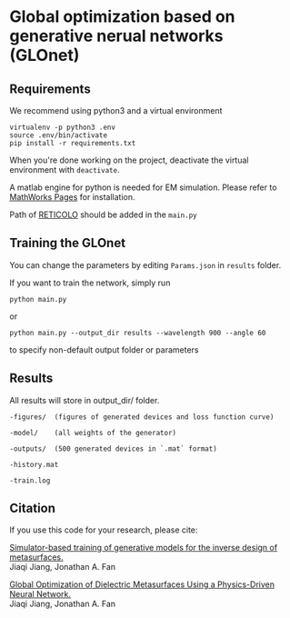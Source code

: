 # Global optimization based on generative nerual networks (GLOnet)

## Requirements

We recommend using python3 and a virtual environment

```
virtualenv -p python3 .env
source .env/bin/activate
pip install -r requirements.txt
```

When you're done working on the project, deactivate the virtual environment with `deactivate`.

A matlab engine for python is needed for EM simulation. Please refer to [MathWorks Pages](https://www.mathworks.com/help/matlab/matlab_external/install-matlab-engine-api-for-python-in-nondefault-locations.html) for installation.

Path of [RETICOLO](https://www.lp2n.institutoptique.fr/equipes-de-recherche-du-lp2n/light-complex-nanostructures) should be added in the `main.py`

## Training the GLOnet

You can change the parameters by editing `Params.json` in `results` folder. 

If you want to train the network, simply run
```
python main.py 
```

or 

```
python main.py --output_dir results --wavelength 900 --angle 60
```

to specify non-default output folder or parameters


## Results

All results will store in output_dir/ folder.
	
	-figures/  (figures of generated devices and loss function curve)
	
	-model/    (all weights of the generator)
	
	-outputs/  (500 generated devices in `.mat` format)
	
	-history.mat
	
	-train.log

## Citation
If you use this code for your research, please cite:

[Simulator-based training of generative models for the inverse design of metasurfaces.<br>](https://arxiv.org/abs/1906.07843)
Jiaqi Jiang, Jonathan A. Fan 

[Global Optimization of Dielectric Metasurfaces Using a Physics-Driven Neural Network.<br>](https://pubs.acs.org/doi/abs/10.1021/acs.nanolett.9b01857)
Jiaqi Jiang, Jonathan A. Fan

